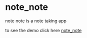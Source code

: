 # note_note
note note is a note taking app 

to see the demo click here <a href= "https://google.com">note_note</a>
